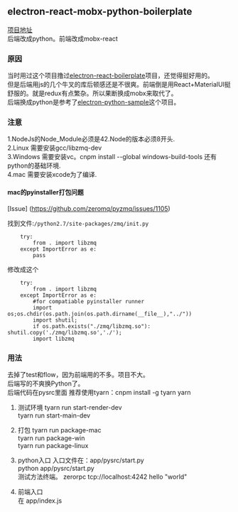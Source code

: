 ## electron-react-mobx-python-boilerplate
[项目地址](https://github.com/friddle/electron-react-mobx-python-boilerplate])    
后端改成python。前端改成mobx-react   


### 原因
当时用过这个项目撸过[electron-react-boilerplate](https://github.com/chentsulin/electron-react-boilerplate)项目，还觉得挺好用的。      
但是后端用js的几个牛叉的库后顿感还是不很爽。前端倒是用React+MaterialUI挺舒服的。就是redux有点繁杂。所以果断换成mobx来取代了。    
后端换成python是参考了[electron-python-sample](https://github.com/friddle/electron-python-example.git)这个项目。    

### 注意
1.NodeJs的Node_Module必须是42.Node的版本必须8开头.    
2.Linux 需要安装gcc/libzmq-dev    
3.Windows 需要安装vc。cnpm install --global windows-build-tools 还有python的基础环境.   
4.mac 需要安装xcode为了编译.   

#### mac的pyinstaller打包问题
[Issue] (https://github.com/zeromq/pyzmq/issues/1105)  

找到文件:`/python2.7/site-packages/zmq/init.py`
```$python
    try:
        from . import libzmq
    except ImportError as e:
        pass
```
修改成这个
```
    try:
        from . import libzmq
    except ImportError as e:
        #for compatiable pyinstaller runner
        import os;os.chdir(os.path.join(os.path.dirname(__file__),"../"))
        import shutil;
        if os.path.exists("./zmq/libzmq.so"): shutil.copy('./zmq/libzmq.so','./');
        import libzmq
```

### 用法  
去掉了test和flow，因为前端用的不多。项目不大。    
后端写的不爽换Python了。  
后端代码在pysrc里面
推荐使用tyarn：cnpm install -g tyarn yarn    


1.   测试环境
tyarn run start-render-dev  
tyarn run start-main-dev   

2.   打包
tyarn run package-mac   
tyarn run package-win    
tyarn run package-linux     

3.   python入口
入口文件在：app/pysrc/start.py   
python app/pysrc/start.py  
测试方法终端。 zerorpc tcp://localhost:4242 hello "world"   

4.   前端入口  
在   app/index.js   


